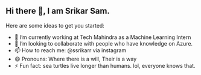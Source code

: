 ## Hi there 👋, I am Srikar Sam.



Here are some ideas to get you started:

- 🌱 I’m currently working at Tech Mahindra as a Machine Learning Intern
- 👯 I’m looking to collaborate with people who have knowledge on Azure.
- 📫 How to reach me: @ssrikarr via instagram
- 😄 Pronouns: Where there is a will, Their is a way
- ⚡ Fun fact: sea turtles live longer than humans. lol, everyone knows that.

